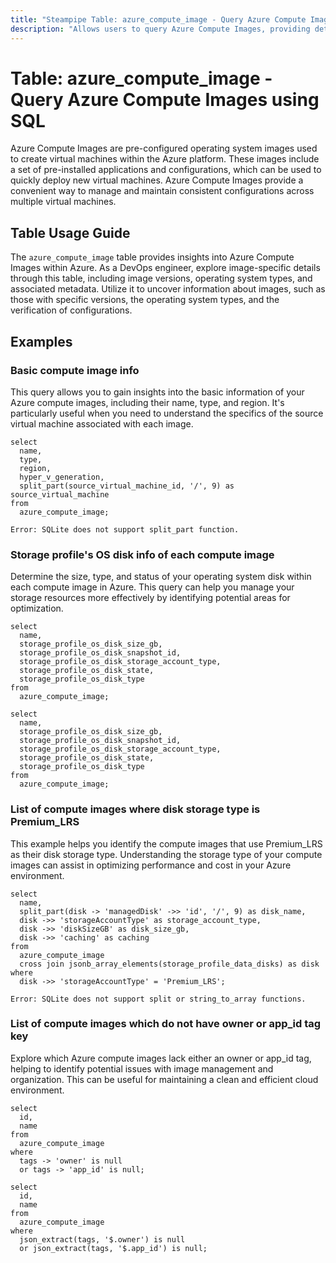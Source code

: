 ```yaml
---
title: "Steampipe Table: azure_compute_image - Query Azure Compute Images using SQL"
description: "Allows users to query Azure Compute Images, providing detailed information about the virtual machine images available in Azure."
---
```


# Table: azure_compute_image - Query Azure Compute Images using SQL

Azure Compute Images are pre-configured operating system images used to create virtual machines within the Azure platform. These images include a set of pre-installed applications and configurations, which can be used to quickly deploy new virtual machines. Azure Compute Images provide a convenient way to manage and maintain consistent configurations across multiple virtual machines.

## Table Usage Guide

The `azure_compute_image` table provides insights into Azure Compute Images within Azure. As a DevOps engineer, explore image-specific details through this table, including image versions, operating system types, and associated metadata. Utilize it to uncover information about images, such as those with specific versions, the operating system types, and the verification of configurations.

## Examples

### Basic compute image info
This query allows you to gain insights into the basic information of your Azure compute images, including their name, type, and region. It's particularly useful when you need to understand the specifics of the source virtual machine associated with each image.

```sql+postgres
select
  name,
  type,
  region,
  hyper_v_generation,
  split_part(source_virtual_machine_id, '/', 9) as source_virtual_machine
from
  azure_compute_image;
```

```sql+sqlite
Error: SQLite does not support split_part function.
```

### Storage profile's OS disk info of each compute image
Determine the size, type, and status of your operating system disk within each compute image in Azure. This query can help you manage your storage resources more effectively by identifying potential areas for optimization.

```sql+postgres
select
  name,
  storage_profile_os_disk_size_gb,
  storage_profile_os_disk_snapshot_id,
  storage_profile_os_disk_storage_account_type,
  storage_profile_os_disk_state,
  storage_profile_os_disk_type
from
  azure_compute_image;
```

```sql+sqlite
select
  name,
  storage_profile_os_disk_size_gb,
  storage_profile_os_disk_snapshot_id,
  storage_profile_os_disk_storage_account_type,
  storage_profile_os_disk_state,
  storage_profile_os_disk_type
from
  azure_compute_image;
```

### List of compute images where disk storage type is Premium_LRS
This example helps you identify the compute images that use Premium_LRS as their disk storage type. Understanding the storage type of your compute images can assist in optimizing performance and cost in your Azure environment.

```sql+postgres
select
  name,
  split_part(disk -> 'managedDisk' ->> 'id', '/', 9) as disk_name,
  disk ->> 'storageAccountType' as storage_account_type,
  disk ->> 'diskSizeGB' as disk_size_gb,
  disk ->> 'caching' as caching
from
  azure_compute_image
  cross join jsonb_array_elements(storage_profile_data_disks) as disk
where
  disk ->> 'storageAccountType' = 'Premium_LRS';
```

```sql+sqlite
Error: SQLite does not support split or string_to_array functions.
```

### List of compute images which do not have owner or app_id tag key
Explore which Azure compute images lack either an owner or app_id tag, helping to identify potential issues with image management and organization. This can be useful for maintaining a clean and efficient cloud environment.

```sql+postgres
select
  id,
  name
from
  azure_compute_image
where
  tags -> 'owner' is null
  or tags -> 'app_id' is null;
```

```sql+sqlite
select
  id,
  name
from
  azure_compute_image
where
  json_extract(tags, '$.owner') is null
  or json_extract(tags, '$.app_id') is null;
```